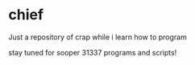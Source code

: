 # chief


Just a repository of crap while i learn how to program

stay tuned for sooper 31337 programs and scripts!
